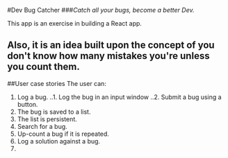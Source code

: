 #Dev Bug Catcher
###*Catch all your bugs, become a better Dev.*

This app is an exercise in building a React app.

Also, it is an idea built upon the concept of you don't know how many mistakes you're unless you count them.
---
##User case stories
The user can:

1. Log a bug.
..1. Log the bug in an input window
..2. Submit a bug using a button.
3. The bug is saved to a list.
4. The list is persistent.
5. Search for a bug.
6. Up-count a bug if it is repeated.
2. Log a solution against a bug.
4.
